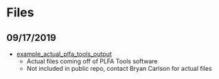 # Files

## 09/17/2019

* [example_actual_plfa_tools_output](example_actual_plfa_tools_output)
  * Actual files coming off of PLFA Tools software
  * Not included in public repo, contact Bryan Carlson for actual files